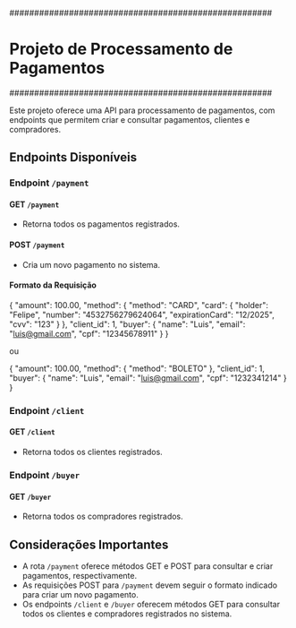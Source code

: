 #####################################################
# Projeto de Processamento de Pagamentos             #
#####################################################

Este projeto oferece uma API para processamento de pagamentos, com endpoints que permitem criar e consultar pagamentos, clientes e compradores.

## Endpoints Disponíveis

### Endpoint `/payment`

#### GET `/payment`

- Retorna todos os pagamentos registrados.

#### POST `/payment`

- Cria um novo pagamento no sistema.

#### Formato da Requisição

{
  "amount": 100.00,
  "method": {
    "method": "CARD",
    "card": {
        "holder": "Felipe",
        "number": "4532756279624064",
        "expirationCard": "12/2025",
        "cvv": "123"
    }
  },
  "client_id": 1,
  "buyer": {
        "name": "Luis",
        "email": "luis@gmail.com",
        "cpf": "12345678911"
    }
}

ou

{
  "amount": 100.00,
  "method": {
    "method": "BOLETO"
  },
  "client_id": 1,
  "buyer": {
        "name": "Luis",
        "email": "luis@gmail.com",
        "cpf": "1232341214"
    }
}

### Endpoint `/client`

#### GET `/client`

- Retorna todos os clientes registrados.

### Endpoint `/buyer`

#### GET `/buyer`

- Retorna todos os compradores registrados.

## Considerações Importantes

- A rota `/payment` oferece métodos GET e POST para consultar e criar pagamentos, respectivamente.
- As requisições POST para `/payment` devem seguir o formato indicado para criar um novo pagamento.
- Os endpoints `/client` e `/buyer` oferecem métodos GET para consultar todos os clientes e compradores registrados no sistema.
